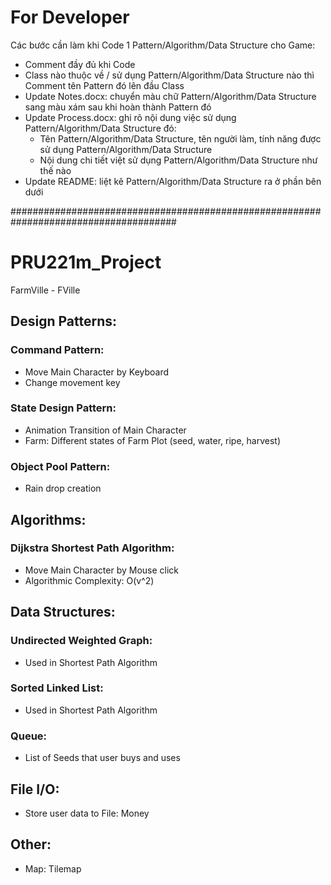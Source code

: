 # For Developer
Các bước cần làm khi Code 1 Pattern/Algorithm/Data Structure cho Game:
 - Comment đầy đủ khi Code
 - Class nào thuộc về / sử dụng Pattern/Algorithm/Data Structure nào thì Comment tên Pattern đó lên đầu Class
 - Update Notes.docx: chuyển màu chữ Pattern/Algorithm/Data Structure sang màu xám sau khi hoàn thành Pattern đó
 - Update Process.docx: ghi rõ nội dung việc sử dụng Pattern/Algorithm/Data Structure đó:
   + Tên Pattern/Algorithm/Data Structure, tên người làm, tính năng được sử dụng Pattern/Algorithm/Data Structure
   + Nội dung chi tiết việt sử dụng Pattern/Algorithm/Data Structure như thế nào
 - Update README: liệt kê Pattern/Algorithm/Data Structure ra ở phần bên dưới
 
 ######################################################################################

# PRU221m_Project
FarmVille - FVille

## Design Patterns:
### Command Pattern:
 - Move Main Character by Keyboard
 - Change movement key

### State Design Pattern:
 - Animation Transition of Main Character
 - Farm: Different states of Farm Plot (seed, water, ripe, harvest)
 
### Object Pool Pattern:
 - Rain drop creation

## Algorithms:
### Dijkstra Shortest Path Algorithm:
 - Move Main Character by Mouse click
 - Algorithmic Complexity: O(v^2)
 
## Data Structures:
### Undirected Weighted Graph:
 - Used in Shortest Path Algorithm
 
### Sorted Linked List:
 - Used in Shortest Path Algorithm
 
### Queue:
 - List of Seeds that user buys and uses
 
## File I/O:
 - Store user data to File: Money

## Other:
 - Map: Tilemap
